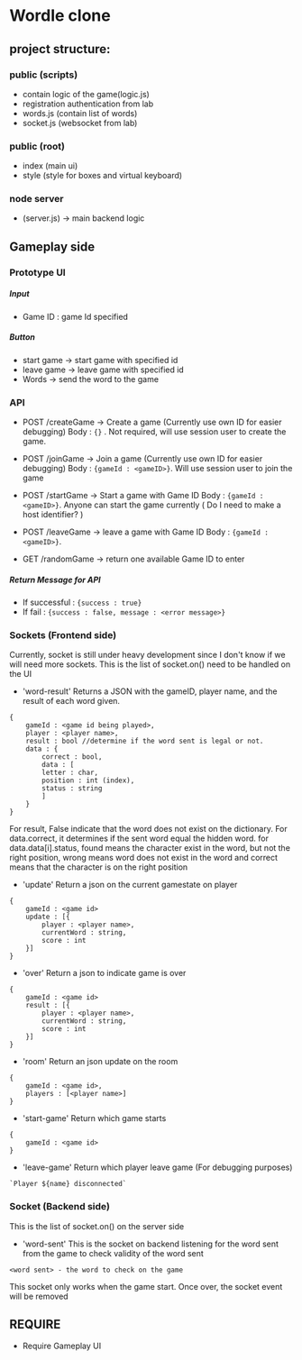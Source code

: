# Wordle clone 


## project structure:
### public (scripts)
- contain logic of the game(logic.js)
- registration authentication from lab 
- words.js (contain list of words)
- socket.js (websocket from lab)

### public (root)
- index (main ui)
- style (style for boxes and virtual keyboard)

### node server 
- (server.js) -> main backend logic


## Gameplay side

### Prototype UI
##### Input
- Game ID : game Id specified
##### Button
- start game -> start game with specified id
- leave game -> leave game with specified id
- Words -> send the word to the game
### API
- POST /createGame -> Create a game (Currently use own ID for easier debugging)
Body : `{}` . Not required, will use session user to create the game.

- POST /joinGame -> Join a game (Currently use own ID for easier debugging)
Body : `{gameId : <gameID>}`. Will use session user to join the game

- POST /startGame -> Start a game with Game ID
Body : `{gameId : <gameID>}`. Anyone can start the game currently ( Do I need to make a host identifier? )

- POST /leaveGame -> leave a game with Game ID
Body : `{gameId : <gameID>}`.

- GET /randomGame -> return one available Game ID to enter

##### Return Message for API
- If successful : `{success : true}`
- If fail : `{success : false, message : <error message>}`

### Sockets (Frontend side)

Currently, socket is still under heavy development since I don't know if we will need more sockets.
This is the list of socket.on() need to be handled on the UI

- 'word-result' 
Returns a JSON with the gameID, player name, and the result of each word given.
```
{
    gameId : <game id being played>,
    player : <player name>,
    result : bool //determine if the word sent is legal or not.
    data : {
        correct : bool,
        data : [
        letter : char,
        position : int (index),
        status : string
        ]
    }
}
```
For result, False indicate that the word does not exist on the dictionary.
For data.correct, it determines if the sent word equal the hidden word.
for data.data[i].status, found means the character exist in the word, but not the right position, wrong means word does not exist in the word and correct means that the character is on the right position

- 'update'
Return a json on the current gamestate on player
```
{
    gameId : <game id>
    update : [{
        player : <player name>,
        currentWord : string,
        score : int
    }]
}
```

- 'over'
Return a json to indicate game is over
```
{
    gameId : <game id>
    result : [{
        player : <player name>,
        currentWord : string,
        score : int
    }]
}
```

- 'room'
Return an json update on the room
```
{
    gameId : <game id>,
    players : [<player name>]
}
```

- 'start-game'
Return which game starts
```
{
    gameId : <game id>
}
```

- 'leave-game'
Return which player leave game (For debugging purposes)
```
`Player ${name} disconnected`
```

### Socket (Backend side)

This is the list of socket.on() on the server side

- 'word-sent'
This is the socket on backend listening for the word sent from the game to check validity of the word sent
```
<word sent> - the word to check on the game
```
This socket only works when the game start. Once over, the socket event will be removed


## REQUIRE
- Require Gameplay UI
